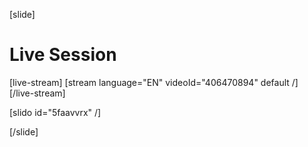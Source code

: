 [slide]
# Live Session

[live-stream]
[stream language="EN" videoId="406470894" default /]
[/live-stream]

[slido id="5faavvrx" /]

[/slide]